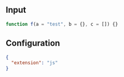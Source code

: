 
## Input
```javascript input
function f(a = "test", b = {}, c = []) {}
```

## Configuration
```json configuration
{
  "extension": "js"
}
```
